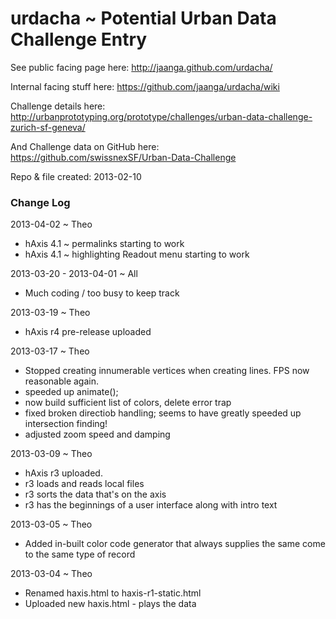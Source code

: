 urdacha ~ Potential Urban Data Challenge Entry
==============================================

See public facing page here: http://jaanga.github.com/urdacha/


Internal facing stuff here: https://github.com/jaanga/urdacha/wiki


Challenge details here:  
http://urbanprototyping.org/prototype/challenges/urban-data-challenge-zurich-sf-geneva/

And Challenge data on GitHub here:  
https://github.com/swissnexSF/Urban-Data-Challenge

Repo & file created: 2013-02-10


### Change Log

2013-04-02 ~ Theo
* hAxis 4.1 ~ permalinks starting to work
* hAxis 4.1 ~ highlighting Readout menu starting to work

2013-03-20 - 2013-04-01 ~ All
* Much coding / too busy to keep track

2013-03-19 ~ Theo
* hAxis r4 pre-release uploaded

2013-03-17 ~ Theo
* Stopped creating innumerable vertices when creating lines. FPS now reasonable again.
* speeded up animate();
* now build sufficient list of colors, delete error trap
* fixed broken directiob handling; seems to have greatly speeded up intersection finding!
* adjusted zoom speed and damping
 
2013-03-09 ~ Theo
* hAxis r3 uploaded.
* r3 loads and reads local files
* r3 sorts the data that's on the axis
* r3 has the beginnings of a user interface along with intro text

2013-03-05 ~ Theo
* Added in-built color code generator that always supplies the same come to the same type of record

2013-03-04 ~ Theo
* Renamed haxis.html to haxis-r1-static.html
* Uploaded new haxis.html - plays the data